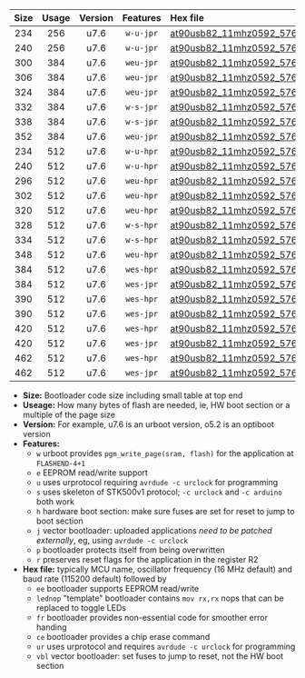 |Size|Usage|Version|Features|Hex file|
|:-:|:-:|:-:|:-:|:--|
|234|256|u7.6|`w-u-jpr`|[at90usb82_11mhz0592_57600bps_ur_vbl.hex](https://raw.githubusercontent.com/stefanrueger/urboot/main/at90usb82_11mhz0592_57600bps_ur_vbl.hex)|
|240|256|u7.6|`w-u-jpr`|[at90usb82_11mhz0592_57600bps_lednop_ur_vbl.hex](https://raw.githubusercontent.com/stefanrueger/urboot/main/at90usb82_11mhz0592_57600bps_lednop_ur_vbl.hex)|
|300|384|u7.6|`weu-jpr`|[at90usb82_11mhz0592_57600bps_ee_ur_vbl.hex](https://raw.githubusercontent.com/stefanrueger/urboot/main/at90usb82_11mhz0592_57600bps_ee_ur_vbl.hex)|
|306|384|u7.6|`weu-jpr`|[at90usb82_11mhz0592_57600bps_ee_lednop_ur_vbl.hex](https://raw.githubusercontent.com/stefanrueger/urboot/main/at90usb82_11mhz0592_57600bps_ee_lednop_ur_vbl.hex)|
|324|384|u7.6|`weu-jpr`|[at90usb82_11mhz0592_57600bps_ee_lednop_fr_ur_vbl.hex](https://raw.githubusercontent.com/stefanrueger/urboot/main/at90usb82_11mhz0592_57600bps_ee_lednop_fr_ur_vbl.hex)|
|332|384|u7.6|`w-s-jpr`|[at90usb82_11mhz0592_57600bps_vbl.hex](https://raw.githubusercontent.com/stefanrueger/urboot/main/at90usb82_11mhz0592_57600bps_vbl.hex)|
|338|384|u7.6|`w-s-jpr`|[at90usb82_11mhz0592_57600bps_lednop_vbl.hex](https://raw.githubusercontent.com/stefanrueger/urboot/main/at90usb82_11mhz0592_57600bps_lednop_vbl.hex)|
|352|384|u7.6|`weu-jpr`|[at90usb82_11mhz0592_57600bps_ee_lednop_fr_ce_ur_vbl.hex](https://raw.githubusercontent.com/stefanrueger/urboot/main/at90usb82_11mhz0592_57600bps_ee_lednop_fr_ce_ur_vbl.hex)|
|234|512|u7.6|`w-u-hpr`|[at90usb82_11mhz0592_57600bps_ur.hex](https://raw.githubusercontent.com/stefanrueger/urboot/main/at90usb82_11mhz0592_57600bps_ur.hex)|
|240|512|u7.6|`w-u-hpr`|[at90usb82_11mhz0592_57600bps_lednop_ur.hex](https://raw.githubusercontent.com/stefanrueger/urboot/main/at90usb82_11mhz0592_57600bps_lednop_ur.hex)|
|296|512|u7.6|`weu-hpr`|[at90usb82_11mhz0592_57600bps_ee_ur.hex](https://raw.githubusercontent.com/stefanrueger/urboot/main/at90usb82_11mhz0592_57600bps_ee_ur.hex)|
|302|512|u7.6|`weu-hpr`|[at90usb82_11mhz0592_57600bps_ee_lednop_ur.hex](https://raw.githubusercontent.com/stefanrueger/urboot/main/at90usb82_11mhz0592_57600bps_ee_lednop_ur.hex)|
|320|512|u7.6|`weu-hpr`|[at90usb82_11mhz0592_57600bps_ee_lednop_fr_ur.hex](https://raw.githubusercontent.com/stefanrueger/urboot/main/at90usb82_11mhz0592_57600bps_ee_lednop_fr_ur.hex)|
|328|512|u7.6|`w-s-hpr`|[at90usb82_11mhz0592_57600bps.hex](https://raw.githubusercontent.com/stefanrueger/urboot/main/at90usb82_11mhz0592_57600bps.hex)|
|334|512|u7.6|`w-s-hpr`|[at90usb82_11mhz0592_57600bps_lednop.hex](https://raw.githubusercontent.com/stefanrueger/urboot/main/at90usb82_11mhz0592_57600bps_lednop.hex)|
|348|512|u7.6|`weu-hpr`|[at90usb82_11mhz0592_57600bps_ee_lednop_fr_ce_ur.hex](https://raw.githubusercontent.com/stefanrueger/urboot/main/at90usb82_11mhz0592_57600bps_ee_lednop_fr_ce_ur.hex)|
|384|512|u7.6|`wes-hpr`|[at90usb82_11mhz0592_57600bps_ee.hex](https://raw.githubusercontent.com/stefanrueger/urboot/main/at90usb82_11mhz0592_57600bps_ee.hex)|
|384|512|u7.6|`wes-jpr`|[at90usb82_11mhz0592_57600bps_ee_vbl.hex](https://raw.githubusercontent.com/stefanrueger/urboot/main/at90usb82_11mhz0592_57600bps_ee_vbl.hex)|
|390|512|u7.6|`wes-hpr`|[at90usb82_11mhz0592_57600bps_ee_lednop.hex](https://raw.githubusercontent.com/stefanrueger/urboot/main/at90usb82_11mhz0592_57600bps_ee_lednop.hex)|
|390|512|u7.6|`wes-jpr`|[at90usb82_11mhz0592_57600bps_ee_lednop_vbl.hex](https://raw.githubusercontent.com/stefanrueger/urboot/main/at90usb82_11mhz0592_57600bps_ee_lednop_vbl.hex)|
|420|512|u7.6|`wes-hpr`|[at90usb82_11mhz0592_57600bps_ee_lednop_fr.hex](https://raw.githubusercontent.com/stefanrueger/urboot/main/at90usb82_11mhz0592_57600bps_ee_lednop_fr.hex)|
|420|512|u7.6|`wes-jpr`|[at90usb82_11mhz0592_57600bps_ee_lednop_fr_vbl.hex](https://raw.githubusercontent.com/stefanrueger/urboot/main/at90usb82_11mhz0592_57600bps_ee_lednop_fr_vbl.hex)|
|462|512|u7.6|`wes-hpr`|[at90usb82_11mhz0592_57600bps_ee_lednop_fr_ce.hex](https://raw.githubusercontent.com/stefanrueger/urboot/main/at90usb82_11mhz0592_57600bps_ee_lednop_fr_ce.hex)|
|462|512|u7.6|`wes-jpr`|[at90usb82_11mhz0592_57600bps_ee_lednop_fr_ce_vbl.hex](https://raw.githubusercontent.com/stefanrueger/urboot/main/at90usb82_11mhz0592_57600bps_ee_lednop_fr_ce_vbl.hex)|

- **Size:** Bootloader code size including small table at top end
- **Useage:** How many bytes of flash are needed, ie, HW boot section or a multiple of the page size
- **Version:** For example, u7.6 is an urboot version, o5.2 is an optiboot version
- **Features:**
  + `w` urboot provides `pgm_write_page(sram, flash)` for the application at `FLASHEND-4+1`
  + `e` EEPROM read/write support
  + `u` uses urprotocol requiring `avrdude -c urclock` for programming
  + `s` uses skeleton of STK500v1 protocol; `-c urclock` and `-c arduino` both work
  + `h` hardware boot section: make sure fuses are set for reset to jump to boot section
  + `j` vector bootloader: uploaded applications *need to be patched externally*, eg, using `avrdude -c urclock`
  + `p` bootloader protects itself from being overwritten
  + `r` preserves reset flags for the application in the register R2
- **Hex file:** typically MCU name, oscillator frequency (16 MHz default) and baud rate (115200 default) followed by
  + `ee` bootloader supports EEPROM read/write
  + `lednop` "template" bootloader contains `mov rx,rx` nops that can be replaced to toggle LEDs
  + `fr` bootloader provides non-essential code for smoother error handing
  + `ce` bootloader provides a chip erase command
  + `ur` uses urprotocol and requires `avrdude -c urclock` for programming
  + `vbl` vector bootloader: set fuses to jump to reset, not the HW boot section
